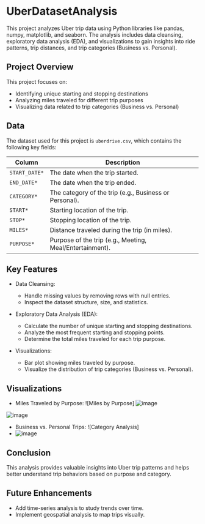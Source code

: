 # UberDatasetAnalysis

This project analyzes Uber trip data using Python libraries like pandas, numpy, matplotlib, and seaborn. The analysis includes data cleansing, exploratory data analysis (EDA), and visualizations to gain insights into ride patterns, trip distances, and trip categories (Business vs. Personal).

## Project Overview

This project focuses on:
- Identifying unique starting and stopping destinations
- Analyzing miles traveled for different trip purposes
- Visualizing data related to trip categories (Business vs. Personal)

## Data

The dataset used for this project is `uberdrive.csv`, which contains the following key fields:

| Column         | Description                                          |
|----------------|------------------------------------------------------|
| `START_DATE*`  | The date when the trip started.                     |
| `END_DATE*`    | The date when the trip ended.                       |
| `CATEGORY*`    | The category of the trip (e.g., Business or Personal). |
| `START*`       | Starting location of the trip.                      |
| `STOP*`        | Stopping location of the trip.                      |
| `MILES*`       | Distance traveled during the trip (in miles).      |
| `PURPOSE*`     | Purpose of the trip (e.g., Meeting, Meal/Entertainment). |

## Key Features

- Data Cleansing:
  - Handle missing values by removing rows with null entries.
  - Inspect the dataset structure, size, and statistics.

- Exploratory Data Analysis (EDA):
  - Calculate the number of unique starting and stopping destinations.
  - Analyze the most frequent starting and stopping points.
  - Determine the total miles traveled for each trip purpose.

- Visualizations:
  - Bar plot showing miles traveled by purpose.
  - Visualize the distribution of trip categories (Business vs. Personal).

## Visualizations

- Miles Traveled by Purpose: ![Miles by Purpose]
![image](https://github.com/user-attachments/assets/9694dc5f-5929-481b-b892-e46267fae212)

![image](https://github.com/user-attachments/assets/31b0b60d-d073-40ef-8e89-72d5ade83b8b)


- Business vs. Personal Trips: ![Category Analysis]
- ![image](https://github.com/user-attachments/assets/d0348301-e015-4b55-9218-721615ef34ea)



## Conclusion

This analysis provides valuable insights into Uber trip patterns and helps better understand trip behaviors based on purpose and category.

## Future Enhancements

- Add time-series analysis to study trends over time.
- Implement geospatial analysis to map trips visually.
